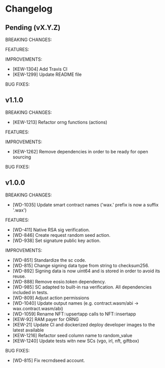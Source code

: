 # Changelog

## Pending (vX.Y.Z)

BREAKING CHANGES:

FEATURES:

IMPROVEMENTS:
- [KEW-1304] Add Travis CI
- [KEW-1299] Update README file

BUG FIXES:

## v1.1.0

BREAKING CHANGES:
- [KEW-1213] Refactor orng functions (actions)

FEATURES:

IMPROVEMENTS:
- [KEW-1262] Remove dependencies in order to be ready for open sourcing

BUG FIXES:

## v1.0.0

BREAKING CHANGES:
- [WD-1035] Update smart contract names ('wax.' prefix is now a suffix '.wax')

FEATURES:
- [WD-411] Native RSA sig verification.
- [WD-846] Create request random seed action.
- [WD-938] Set signature public key action.

IMPROVEMENTS:
- [WD-851] Standardize the sc code.
- [WD-815] Change signing data type from string to checksum256.
- [WD-892] Signing data is now uint64 and is stored in order to avoid its reuse.
- [WD-888] Remove eosio.token dependency.
- [WD-985] SC adapted to built-in rsa verification. All dependencies included in tests. 
- [WD-809] Adjust action permissions
- [WD-1040] Update output names (e.g. contract.wasm/abi -> wax.contract.wasm/abi)
- [WD-1059] Rename NFT::upsertapp calls to NFT::insertapp
- [KEW-92] RAM payer for ORNG
- [KEW-21] Update CI and dockerized deploy developer images to the latest available
- [KEW-1216] Refactor seed column name to random_value
- [KEW-1240] Update tests witn new SCs (vgo, irl, nft, giftbox)

BUG FIXES:
- [WD-815] Fix recrndseed account.
